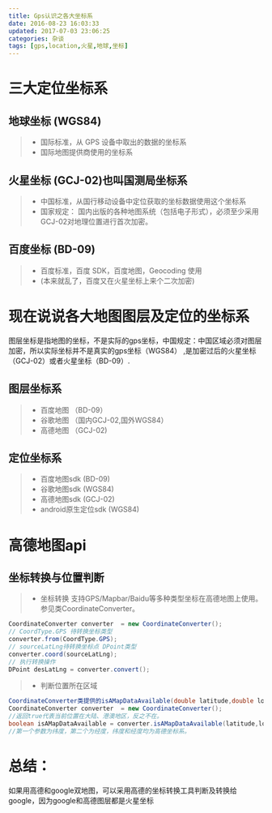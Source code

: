 ```yaml
---
title: Gps认识之各大坐标系
date: 2016-08-23 16:03:33
updated: 2017-07-03 23:06:25categories: 杂谈
tags: [gps,location,火星,地球,坐标]
---
```

# 三大定位坐标系

## 地球坐标 (WGS84)
>* 国际标准，从 GPS 设备中取出的数据的坐标系
>* 国际地图提供商使用的坐标系

## 火星坐标 (GCJ-02)也叫国测局坐标系
>* 中国标准，从国行移动设备中定位获取的坐标数据使用这个坐标系
>* 国家规定： 国内出版的各种地图系统（包括电子形式），必须至少采用GCJ-02对地理位置进行首次加密。

## 百度坐标 (BD-09)
>* 百度标准，百度 SDK，百度地图，Geocoding 使用
>* (本来就乱了，百度又在火星坐标上来个二次加密)

# 现在说说各大地图图层及定位的坐标系
图层坐标是指地图的坐标，不是实际的gps坐标，中国规定：中国区域必须对图层加密，所以实际坐标并不是真实的gps坐标（WGS84）
,是加密过后的火星坐标（GCJ-02）或者火星坐标（BD-09）.

## 图层坐标系
>* 百度地图 （BD-09）
>* 谷歌地图 （国内GCJ-02,国外WGS84）
>* 高德地图 （GCJ-02)

## 定位坐标系
>* 百度地图sdk (BD-09)
>* 谷歌地图sdk (WGS84)
>* 高德地图sdk (GCJ-02)
>* android原生定位sdk (WGS84)

# 高德地图api

## 坐标转换与位置判断
>* 坐标转换
>  支持GPS/Mapbar/Baidu等多种类型坐标在高德地图上使用。参见类CoordinateConverter。
```java
CoordinateConverter converter  = new CoordinateConverter(); 
// CoordType.GPS 待转换坐标类型
converter.from(CoordType.GPS); 
// sourceLatLng待转换坐标点 DPoint类型
converter.coord(sourceLatLng); 
// 执行转换操作
DPoint desLatLng = converter.convert();
```
>* 判断位置所在区域
```java
CoordinateConverter类提供的isAMapDataAvailable(double latitude,double longitude)接口可以用来判断指定位置是否在大陆以及港、澳地区。
CoordinateConverter converter  = new CoordinateConverter(); 
//返回true代表当前位置在大陆、港澳地区，反之不在。
boolean isAMapDataAvailable = converter.isAMapDataAvailable(latitude,longitude);
//第一个参数为纬度，第二个为经度，纬度和经度均为高德坐标系。
```

# 总结：
如果用高德和google双地图，可以采用高德的坐标转换工具判断及转换给google，因为google和高德图层都是火星坐标